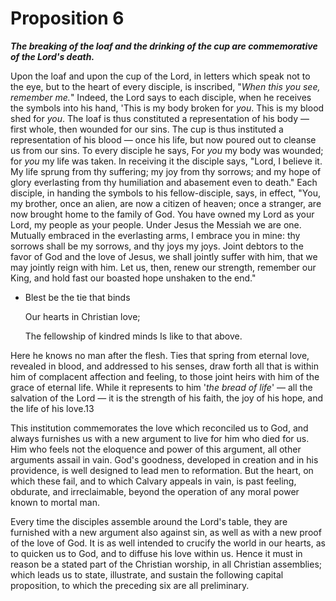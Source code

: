 # Proposition 6

***The breaking of the loaf and the drinking of the cup are commemorative of the Lord's death.***

Upon the loaf and upon the cup of the Lord, in letters which speak not to the eye, but to the heart of every disciple, is inscribed, "*When this you see, remember me.*" Indeed, the Lord says to each disciple, when he receives the symbols into his hand, 'This is my body broken for *you*. This is my blood shed for *you*. The loaf is thus constituted a representation of his body — first whole, then wounded for our sins. The cup is thus instituted a representation of his blood — once his life, but now poured out to cleanse us from our sins. To every disciple he says, For *you* my body was wounded; for *you* my life was taken. In receiving it the disciple says, "Lord, I believe it. My life sprung from thy suffering; my joy from thy sorrows; and my hope of glory everlasting from thy humiliation and abasement even to death." Each disciple, in handing the symbols to his fellow-disciple, says, in effect, "You, my brother, once an alien, are now a citizen of heaven; once a stranger, are now brought home to the family of God. You have owned my Lord as your Lord, my people as your people. Under Jesus the Messiah we are one. Mutually embraced in the everlasting arms, I embrace you in mine: thy sorrows shall be my sorrows, and thy joys my joys. Joint debtors to the favor of God and the love of Jesus, we shall jointly suffer with him, that we may jointly reign with him. Let us, then, renew our strength, remember our King, and hold fast our boasted hope unshaken to the end."

- Blest be the tie that binds

  Our hearts in Christian love;

  The fellowship of kindred minds
  Is like to that above.


Here he knows no man after the flesh. Ties that spring from eternal love, revealed in blood, and addressed to his senses, draw forth all that is within him of complacent affection and feeling, to those joint heirs with him of the grace of eternal life. While it represents to him '*the bread of life*' — all the salvation of the Lord — it is the strength of his faith, the joy of his hope, and the life of his love.13

This institution commemorates the love which reconciled us to God, and always furnishes us with a new argument to live for him who died for us. Him who feels not the eloquence and power of this argument, all other arguments assail in vain. God's goodness, developed in creation and in his providence, is well designed to lead men to reformation. But the heart, on which these fail, and to which Calvary appeals in vain, is past feeling, obdurate, and irreclaimable, beyond the operation of any moral power known to mortal man.

Every time the disciples assemble around the Lord's table, they are furnished with a new argument also against sin, as well as with a new proof of the love of God. It is as well intended to crucify the world in our hearts, as to quicken us to God, and to diffuse his love within us. Hence it must in reason be a stated part of the Christian worship, in all Christian assemblies; which leads us to state, illustrate, and sustain the following capital proposition, to which the preceding six are all preliminary.
